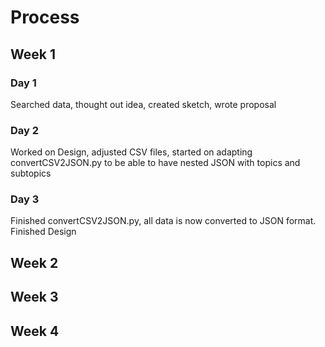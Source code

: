 # Process
## Week 1
### Day 1
Searched data, thought out idea, created sketch, wrote proposal

### Day 2
Worked on Design, adjusted CSV files, started on adapting convertCSV2JSON.py to be able to have nested JSON with topics and subtopics

### Day 3
Finished convertCSV2JSON.py, all data is now converted to JSON format. Finished Design

## Week 2

## Week 3

## Week 4
